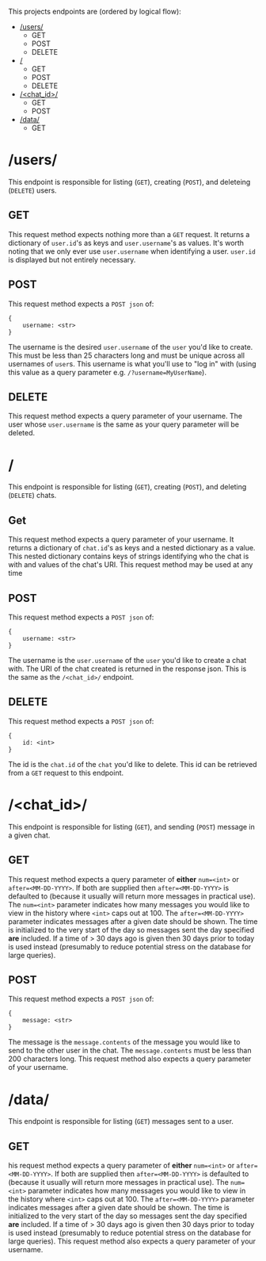 This projects endpoints are (ordered by logical flow):
- [/users/](#/users/)
    - GET
    - POST
    - DELETE
- [/](#/)
    - GET
    - POST
    - DELETE
- [/<chat_id>/](#/<chat_id>/)
    - GET
    - POST
- [/data/](#/data/)
    - GET

# /users/

This endpoint is responsible for listing (`GET`), creating (`POST`), and deleteing (`DELETE`) users.

## GET

This request method expects nothing more than a `GET` request. It returns a dictionary of `user.id`'s as keys and `user.username`'s as values. It's worth noting that we only ever use `user.username` when identifying a user. `user.id` is displayed but not entirely necessary.

## POST

This request method expects a `POST json` of:
```
{
    username: <str>
}
```

The username is the desired `user.username` of the `user` you'd like to create. This must be less than 25 characters long and must be unique across all usernames of `user`s. This username is what you'll use to "log in" with (using this value as a query parameter e.g. `/?username=MyUserName`).

## DELETE

This request method expects a query parameter of your username. The user whose `user.username` is the same as your query parameter will be deleted.

# /

This endpoint is responsible for listing (`GET`), creating (`POST`), and deleting (`DELETE`) chats.

## Get

This request method expects a query parameter of your username. It returns a dictionary of `chat.id`'s as keys and a nested dictionary as a value. This nested dictionary contains keys of strings identifying who the chat is with and values of the chat's URI. This request method may be used at any time 

## POST

This request method expects a `POST json` of:
```
{
    username: <str>
}
```

The username is the `user.username` of the `user` you'd like to create a chat with. The URI of the chat created is returned in the response json. This is the same as the `/<chat_id>/` endpoint.

## DELETE

This request method expects a `POST json` of:
```
{
    id: <int>
}
```

The id is the `chat.id` of the `chat` you'd like to delete. This id can be retrieved from a `GET` request to this endpoint.

# /<chat_id>/

This endpoint is responsible for listing (`GET`), and sending (`POST`) message in a given chat.

## GET

This request method expects a query parameter of **either** `num=<int>` or `after=<MM-DD-YYYY>`. If both are supplied then `after=<MM-DD-YYYY>` is defaulted to (because it usually will return more messages in practical use). The `num=<int>` parameter indicates how many messages you would like to view in the history where `<int>` caps out at 100. The `after=<MM-DD-YYYY>` parameter indicates messages after a given date should be shown. The time is initialized to the very start of the day so messages sent the day specified **are** included. If a time of > 30 days ago is given then 30 days prior to today is used instead (presumably to reduce potential stress on the database for large queries).

## POST

This request method expects a `POST json` of:
```
{
    message: <str>
}
```

The message is the `message.contents` of the message you would like to send to the other user in the chat. The `message.contents` must be less than 200 characters long.
This request method also expects a query parameter of your username.

# /data/

This endpoint is responsible for listing (`GET`) messages sent to a user.

## GET

his request method expects a query parameter of **either** `num=<int>` or `after=<MM-DD-YYYY>`. If both are supplied then `after=<MM-DD-YYYY>` is defaulted to (because it usually will return more messages in practical use). The `num=<int>` parameter indicates how many messages you would like to view in the history where `<int>` caps out at 100. The `after=<MM-DD-YYYY>` parameter indicates messages after a given date should be shown. The time is initialized to the very start of the day so messages sent the day specified **are** included. If a time of > 30 days ago is given then 30 days prior to today is used instead (presumably to reduce potential stress on the database for large queries).
This request method also expects a query parameter of your username.